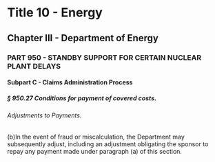 
# Title 10 - Energy
## Chapter III - Department of Energy
### PART 950 - STANDBY SUPPORT FOR CERTAIN NUCLEAR PLANT DELAYS
#### Subpart C - Claims Administration Process
##### § 950.27 Conditions for payment of covered costs.
###### Adjustments to Payments.

(b)In the event of fraud or miscalculation, the Department may subsequently adjust, including an adjustment obligating the sponsor to repay any payment made under paragraph (a) of this section.
